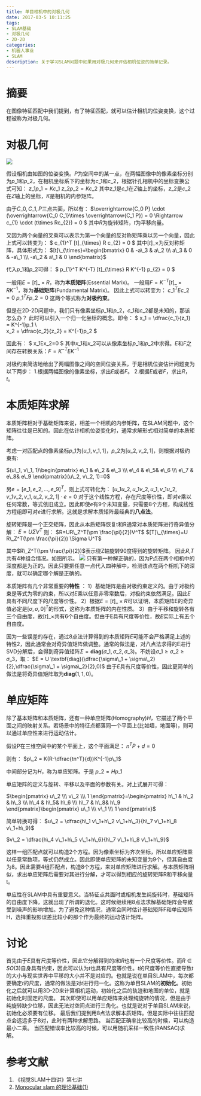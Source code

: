 ```yaml
---
title: 单目相机中的对极几何
date: 2017-03-5 10:11:25
tags:
- SLAM基础
- 对极几何
- 2D-2D
categories:
- 机器人事业
- SLAM
description: 关于学习SLAM问题中如果用对极几何来评估相机位姿的简单记录。
---
```

<!-- more -->

# 摘要
在图像特征匹配中我们提到，有了特征匹配，就可以估计相机的位姿变换，这个过程被称为对极几何。


# 对极几何
![](1.png)

假设相机由如图的位姿变换。$P$为空间中的某一点，在两幅图像中的像素坐标分别为$p\_1$和$p\_2$，在相机坐标系下的坐标为$c\_{1}$和$c\_{2}$，根据针孔相机中的坐标变换公式可知：
$z\_{1}p\_1=Kc\_{1}$
$z\_{2}p\_2=Kc\_{2}$
其中$z\_{1}$是$c\_{1}$在$Z$轴上的坐标，$z\_{2}$是$c\_{2}$在$Z$轴上的坐标，$K$是相机的内参矩阵。

由于$C\_0,C\_1,P$三点共面，所以有：
$\overrightarrow{C\_0 P} \cdot (\overrightarrow{C\_0 C\_1}\times \overrightarrow{C\_1 P}) = 0 \Rightarrow  c\_{1} \cdot (t\times Rc\_{2}) = 0 $
其中$R$为旋转矩阵，$t$为平移向量。

又因为两个向量的叉乘可以表示为第一个向量的反对称矩阵乘以另一个向量，因此上式可以转变为：
$ c\_{1}^T  [t]\_{\times} R c\_{2} = 0 $
其中$[t]\_{\times}$为反对称矩阵，具体形式为：
$[t]\_{\times}=\begin{bmatrix}
0 & -a\_3 & a\_2 \\\ 
a\_3 & 0 & -a\_1 \\\
-a\_2 & a\_1 & 0
\end{bmatrix}$

代入$p\_1$和$p\_2$可得：
$ p\_{1}^T K^{-T} [t]\_{\times} R K^{-1} p\_{2} = 0 $


一般用$E=[t]\_{\times} R$，称为**本质矩阵**(Essential Marix)。
一般用$F=K^{-T} [t]\_{\times} R K^{-1}$，称为**基础矩阵**(Fundamental Matrix)。
因此上式可以转变为：
$c\_{1}^T E c\_{2} = 0$
$p\_{1}^T F p\_{2} = 0$
这两个等式称为**对极约束**。

但是在2D-2D问题中，我们只有像素坐标$p\_{1}$和$p\_{2}$，$c\_{1}$和$c\_{2}$都是未知的，那该怎么办？
此时可以引入一个归一化坐标的概念。即令：
$
x\_1 = \dfrac{c\_1}{z\_1} = K^{-1}p\_1 \\\
x\_2 = \dfrac{c\_2}{z\_2} = K^{-1}p\_2
$

因此有：
$
x\_1Ex\_2=0
$
其中$x\_1$和$x\_2$可以从像素坐标$p\_1$和$p\_2$中求得。$E$和$F$之间存在转换关系：$F=K^{-T}EK^{-1}$


对极约束简洁地给出了两幅图像之间的空间位姿关系，于是相机位姿估计问题变为以下两步：
1.根据两幅图像的像素坐标，求出$E$或者$F$。
2.根据$E$或者$F$，求出$R$，$t$。

# 本质矩阵求解
本质矩阵相对于基础矩阵来说，相差一个相机的内参矩阵，在SLAM问题中，这个矩阵往往是已知的。因此在估计相机位姿变化时，通常求解形式相对简单的本质矩阵。

考虑一对匹配点的像素坐标$p\_1$为$[u\_1, v\_1, 1]$，$p\_2$为$[u\_2, v\_2, 1]$，则根据对极约束有:

$(u\_1, v\_1, 1)\begin{pmatrix}
e\_1 & e\_2 &  e\_3 \\\ 
e\_4 & e\_5& e\_6 \\\ 
e\_7 & e\_8& e\_9
\end{pmatrix}(u\_2, v\_2, 1)=0$

另$e=[e\_1, e\_2,...,e\_9]^T$，则上式可转化为：
$[u\_1u\_2, u\_1v\_2, u\_1, v\_1u\_2, v\_1v\_2, v\_1 , u\_2, v\_2, 1] \cdot e = 0$
对于这个线性方程，存在尺度等价性，即对$e$乘以任何常数，等式依旧成立。因此即使$e$有9个未知变量，只需要8个方程，构成线性方程组即可对$e$进行求解。这就是求解本质矩阵最经典的**八点法**。


旋转矩阵是一个正交矩阵，因此从本质矩阵恢复t和R通常对本质矩阵进行奇异值分解：
$E=U \Sigma V^T$
则：
$R=UR\_Z^T(\pm \frac{\pi}{2})V^T$
$[T]\_{\times}=U R\_Z^T(\pm \frac{\pi}{2}) \Sigma U^T$

其中$R\_Z^T(\pm \frac{\pi}{2})$表示绕Z轴旋转90度得到的旋转矩阵。
因此$R$,$T$共有4种组合情况。如图所示。
![](2.png)
只有第一种解正确的，因为P点在两个相机中的深度都是为正的。因此只要把任意一点代入四种解中，检测该点在两个相机下的深度，就可以确定哪个解是正确的。

本质矩阵有几个非常重要的**特性** ：
1）基础矩阵是由对极约束定义的。由于对极约束是等式为零的约束，所以对$E$乘以任意非零常数后，对极约束依然满足。因此$E$具有不同尺度下的尺度等价性。
2）根据$E=[t]\_{\times}R$可以证明，本质矩阵E的奇异值必定是$[\sigma ,\sigma ,0]^T$的形式，这称为本质矩阵的内在性质。
3）由于平移和旋转各有三个自由度，故$[t]\_{\times}$共有6个自由度。但由于E具有尺度等价性，故$E$实际上有五个自由度。



因为一些误差的存在，通过8点法计算得到的本质矩阵$E$可能不会严格满足上述的特性2，因此通常会对奇异值矩阵做调整。通常的做法是，对八点法求得的E进行SVD分解后，会得到奇异值矩阵$\Sigma=\textbf{diag}(\sigma\_1, \sigma\_2, \sigma\_3)$。不妨设$\sigma\_1 \geq  \sigma\_2 \geq \sigma\_3$，取：
$E = U \textbf{diag}(\dfrac{\sigma\_1 + \sigma\_2}{2},\dfrac{\sigma\_1 + \sigma\_2}{2},0)$
由于$E$具有尺度等价性，因此更简单的做法是将奇异值矩阵取为$\textbf{diag}(1,1,0)$。





# 单应矩阵

除了基本矩阵和本质矩阵，还有一种单应矩阵(Homography)$H$，它描述了两个平面之间的映射关系。若场景中的特征点都落同一个平面上(比如墙，地面等)，则可以通过单应性来进行运动估计。

假设P在三维空间中的某个平面上，这个平面满足：
$n^TP+d=0$

则有：
$p\_2 = K(R-\dfrac{tn^T}{d})K^{-1}p\_1$

中间部分记为$H$，称为单应矩阵。于是
$p\_2 = Hp\_1$

单应矩阵的定义与旋转、平移以及平面的参数有关。对上式展开可得：

$\begin{pmatrix}
u\_2 \\\
v\_2 \\\ 
1 
\end{pmatrix}=\begin{pmatrix}
h\_1 & h\_2 &  h\_3 \\\ 
h\_4 & h\_5& h\_6 \\\ 
h\_7 & h\_8& h\_9
\end{pmatrix}\begin{pmatrix}
u\_1 \\\
v\_1 \\\ 
1 
\end{pmatrix}$

简单转换可得：
$u\_2 = \dfrac{h\_1 v\_1+h\_2 v\_1+h\_3}{h\_7 v\_1+h\_8 v\_1+h\_9}$

$v\_2 = \dfrac{h\_4 v\_1+h\_5 v\_1+h\_6}{h\_7 v\_1+h\_8 v\_1+h\_9}$

这样一组匹配点就可以构造2个方程。因为像素坐标为齐次坐标，所以单应矩阵乘以任意常数项，等式仍然成立。因此即使单应矩阵的未知变量为9个，但其自由度为8。因此需要4组匹配点，构造8个方程，来对单应矩阵进行求解。与本质矩阵相似，求出单应矩阵后需要对其进行分解，才可以得到相应的旋转矩阵R和平移向量t。

单应性在SLAM中具有重要意义。当特征点共面时或相机发生纯旋转时，基础矩阵的自由度下降，这就出现了所谓的退化。这时候继续用8点法求解基础矩阵会导致受到噪声的影响增加。为了避免这种情况，通常会同时估计基础矩阵F和单应矩阵H，选择重投影误差比较小的那个作为最终的运动估计矩阵。

# 讨论
首先由于$E$具有尺度等价性，因此它分解得到的$t$和$R$也有一个尺度等价性。而$R\in SO(3)$自身具有约束，因此可以认为$t$也具有尺度等价性。$t$的尺度等价性直接导致$t$的大小与现实世界中平移的大小并不是对应的。也就是说在单目SLAM中，每次都要确定$t$的尺度，通常的做法是对$t$进行归一化。这称为单目SLAM的**初始化**。初始化之后就可以用3D-2D来计算相机运动，初始化之后的轨迹和地图的单位，就是初始化时固定的尺度。
其次即使可以用单应矩阵来处理纯旋转的情况，但是由于纯旋转缺少位移，因此无法对空间点进行三角化。也就是说对于单目SLAM来说，初始化必须要有位移。
最后我们提到用8点法求解本质矩阵。但是实际中往往匹配点会远远多于8对，此时有两种求解思路。
当匹配正确率比较高的时候，可以构造最小二乘。
当匹配错误率比较高的时候，可以用随机采样一致性$\textrm{(RANSAC)}$求解。




# 参考文献
1. 《视觉SLAM十四讲》第七讲
2. [Monocular slam 的理论基础(1)](http://blog.csdn.net/heyijia0327/article/details/50758944)










